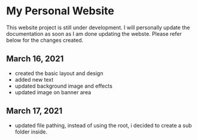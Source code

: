 # My Personal Website

This website project is still under development. I will personally update the documentation as soon as I am done updating the webste. Please refer below for the changes created.

## March 16, 2021
- created the basic layout and design
- added new text
- updated background image and effects
- updated image on banner area

## March 17, 2021
- updated file pathing, instead of using the root, i decided to create a sub folder inside.
